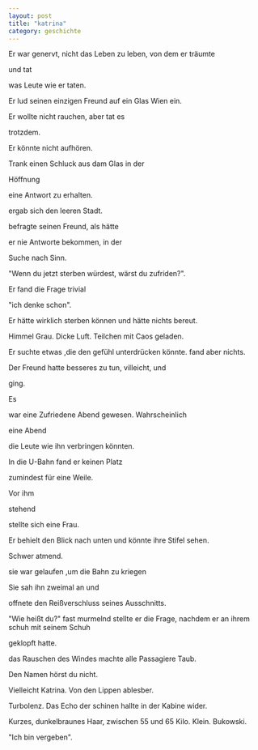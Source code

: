 ```yaml
---
layout: post
title: "katrina"
category: geschichte
---
```


Er war genervt, nicht das Leben zu leben, von dem er träumte 

und tat

was Leute wie er taten.

Er lud seinen einzigen Freund auf ein Glas Wien ein.

Er wollte nicht rauchen, aber tat es 

trotzdem.

Er könnte nicht aufhören.

Trank einen Schluck aus dam Glas in der 

Höffnung

eine Antwort zu erhalten.

ergab sich den leeren Stadt.

befragte seinen Freund, als hätte 

er nie Antworte bekommen, in der 

Suche nach Sinn.

"Wenn du jetzt sterben würdest, wärst du zufriden?".

Er fand die Frage trivial

"ich denke schon".

Er hätte wirklich sterben können und hätte nichts bereut.

Himmel Grau. Dicke Luft. Teilchen mit Caos geladen.

Er suchte etwas ,die den gefühl unterdrücken könnte. fand aber nichts.

Der Freund hatte besseres zu tun, villeicht, und 

ging.

Es

war eine Zufriedene Abend gewesen. Wahrscheinlich 

eine Abend 

die Leute wie ihn verbringen könnten.

In die U-Bahn fand er keinen Platz

zumindest für eine Weile.

Vor ihm 

stehend 

stellte sich eine Frau. 

Er behielt den Blick nach unten und könnte ihre Stifel sehen.

Schwer atmend.

sie war gelaufen ,um die Bahn zu kriegen

Sie sah ihn zweimal an und

 offnete den Reißverschluss seines Ausschnitts.

"Wie heißt du?" fast murmelnd stellte er die Frage, nachdem er an ihrem schuh mit seinem Schuh 

geklopft hatte.

das Rauschen des Windes machte alle Passagiere Taub.

Den Namen hörst du nicht.

Vielleicht Katrina. Von den Lippen ablesber.

Turbolenz. Das Echo der schinen hallte in der Kabine wider.

Kurzes, dunkelbraunes Haar, zwischen 55 und 65 Kilo. Klein. Bukowski.

"Ich bin vergeben".
